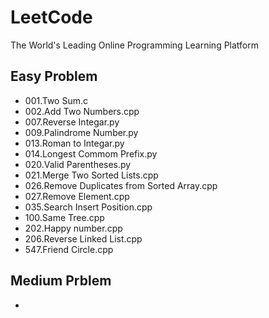 # LeetCode
The World's Leading Online Programming Learning Platform
>
## Easy Problem
- 001.Two Sum.c
- 002.Add Two Numbers.cpp
- 007.Reverse Integar.py
- 009.Palindrome Number.py
- 013.Roman to Integar.py
- 014.Longest Commom Prefix.py
- 020.Valid Parentheses.py
- 021.Merge Two Sorted Lists.cpp
- 026.Remove Duplicates from Sorted Array.cpp
- 027.Remove Element.cpp
- 035.Search Insert Position.cpp
- 100.Same Tree.cpp
- 202.Happy number.cpp
- 206.Reverse Linked List.cpp
- 547.Friend Circle.cpp
>
## Medium Prblem
- 
